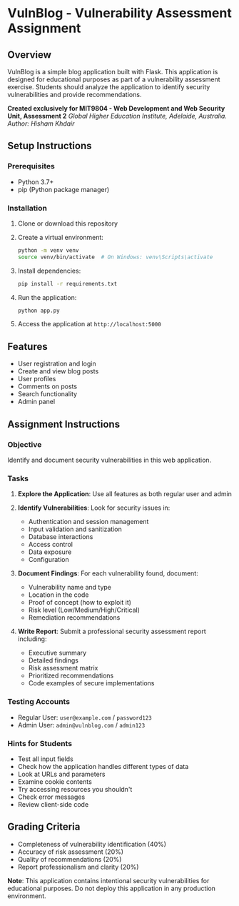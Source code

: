 # VulnBlog - Vulnerability Assessment Assignment

## Overview
VulnBlog is a simple blog application built with Flask. This application is designed for educational purposes as part of a vulnerability assessment exercise. Students should analyze the application to identify security vulnerabilities and provide recommendations.

**Created exclusively for MIT9804 - Web Development and Web Security Unit, Assessment 2**
*Global Higher Education Institute, Adelaide, Australia.*
*Author: Hisham Khdair*

## Setup Instructions

### Prerequisites
- Python 3.7+
- pip (Python package manager)

### Installation

1. Clone or download this repository
2. Create a virtual environment:
   ```bash
   python -m venv venv
   source venv/bin/activate  # On Windows: venv\Scripts\activate
   ```

3. Install dependencies:
   ```bash
   pip install -r requirements.txt
   ```

4. Run the application:
   ```bash
   python app.py
   ```

5. Access the application at `http://localhost:5000`

## Features
- User registration and login
- Create and view blog posts
- User profiles
- Comments on posts
- Search functionality
- Admin panel

## Assignment Instructions

### Objective
Identify and document security vulnerabilities in this web application.

### Tasks
1. **Explore the Application**: Use all features as both regular user and admin
2. **Identify Vulnerabilities**: Look for security issues in:
   - Authentication and session management
   - Input validation and sanitization
   - Database interactions
   - Access control
   - Data exposure
   - Configuration

3. **Document Findings**: For each vulnerability found, document:
   - Vulnerability name and type
   - Location in the code
   - Proof of concept (how to exploit it)
   - Risk level (Low/Medium/High/Critical)
   - Remediation recommendations

4. **Write Report**: Submit a professional security assessment report including:
   - Executive summary
   - Detailed findings
   - Risk assessment matrix
   - Prioritized recommendations
   - Code examples of secure implementations

### Testing Accounts
- Regular User: `user@example.com` / `password123`
- Admin User: `admin@vulnblog.com` / `admin123`

### Hints for Students
- Test all input fields
- Check how the application handles different types of data
- Look at URLs and parameters
- Examine cookie contents
- Try accessing resources you shouldn't
- Check error messages
- Review client-side code

## Grading Criteria
- Completeness of vulnerability identification (40%)
- Accuracy of risk assessment (20%)
- Quality of recommendations (20%)
- Report professionalism and clarity (20%)

**Note**: This application contains intentional security vulnerabilities for educational purposes. Do not deploy this application in any production environment.